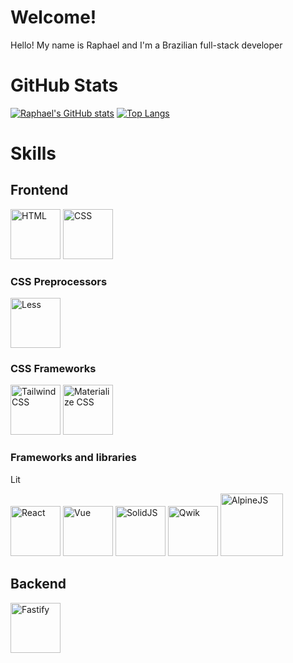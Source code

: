 # Welcome!

Hello! My name is Raphael and I'm a Brazilian full-stack developer

# GitHub Stats

[![Raphael's GitHub stats](https://github-readme-stats.vercel.app/api?username=raphael-hfs&show_icons=true&theme=dracula)](https://github.com/anuraghazra/github-readme-stats)
[![Top Langs](https://github-readme-stats.vercel.app/api/top-langs/?username=raphael-hfs&langs_count=8&layout=donut&theme=dracula)](https://github.com/anuraghazra/github-readme-stats)

# Skills

## Frontend

<div style="display: inline-block">
  <img src="https://cdn.jsdelivr.net/gh/devicons/devicon@latest/icons/html5/html5-original.svg" alt="HTML" width="80px" />
  <img src="https://cdn.jsdelivr.net/gh/devicons/devicon@latest/icons/css3/css3-original.svg" alt="CSS" width="80px" />
</div>

### CSS Preprocessors

<img src="https://cdn.jsdelivr.net/gh/devicons/devicon@latest/icons/less/less-plain-wordmark.svg" alt="Less" width="80px" />

### CSS Frameworks

<div style="display: inline-block">
  <img src="https://cdn.jsdelivr.net/gh/devicons/devicon@latest/icons/tailwindcss/tailwindcss-original.svg" alt="Tailwind CSS" width="80px" />
  <img src="https://cdn.jsdelivr.net/gh/devicons/devicon@latest/icons/materializecss/materializecss-original.svg" alt="Materialize CSS" width="80px" />
</div>

### Frameworks and libraries

Lit

<div style="display: inline-block">
  <img src="https://cdn.jsdelivr.net/gh/devicons/devicon@latest/icons/react/react-original.svg" alt="React" width="80px" />
  <img src="https://cdn.jsdelivr.net/gh/devicons/devicon@latest/icons/vuejs/vuejs-original.svg" alt="Vue" width="80px" />
  <img src="https://cdn.jsdelivr.net/gh/devicons/devicon@latest/icons/solidjs/solidjs-original.svg" alt="SolidJS" width="80px" />
  <img src="https://cdn.jsdelivr.net/gh/devicons/devicon@latest/icons/qwik/qwik-original.svg" alt="Qwik" width="80px" />
  <img src="https://cdn.jsdelivr.net/gh/devicons/devicon@latest/icons/alpinejs/alpinejs-original-wordmark.svg" alt="AlpineJS" width="100px" />
</div>


## Backend

<img src="https://cdn.jsdelivr.net/gh/devicons/devicon@latest/icons/fastify/fastify-original.svg" alt="Fastify" width="80px" />
